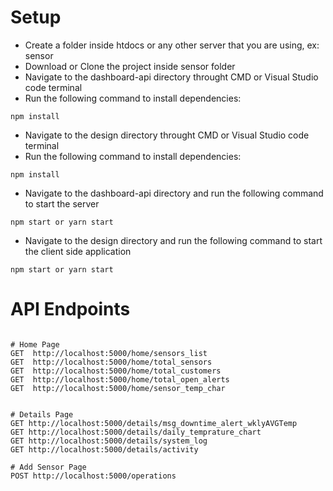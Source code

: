 # Setup

- Create a folder inside htdocs or any other server that you are using, ex: sensor
- Download or Clone the project inside sensor folder
- Navigate to the dashboard-api directory throught CMD or Visual Studio code terminal
- Run the following command to install dependencies:

```
npm install
```

- Navigate to the design directory throught CMD or Visual Studio code terminal
- Run the following command to install dependencies:

```
npm install
```

- Navigate to the dashboard-api directory and run the following command to start the server 

```
npm start or yarn start
```

- Navigate to the design directory and run the following command to start the client side application 

```
npm start or yarn start
```



# API Endpoints

```

# Home Page
GET  http://localhost:5000/home/sensors_list
GET  http://localhost:5000/home/total_sensors
GET  http://localhost:5000/home/total_customers
GET  http://localhost:5000/home/total_open_alerts
GET  http://localhost:5000/home/sensor_temp_char


# Details Page
GET http://localhost:5000/details/msg_downtime_alert_wklyAVGTemp
GET http://localhost:5000/details/daily_temprature_chart
GET http://localhost:5000/details/system_log
GET http://localhost:5000/details/activity

# Add Sensor Page
POST http://localhost:5000/operations

```
